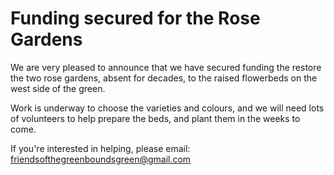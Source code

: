 # Funding secured for the Rose Gardens

We are very pleased to announce that we have secured funding the restore the two rose gardens, absent for decades, to the raised flowerbeds on the west side of the green.

Work is underway to choose the varieties and colours, and we will need lots of volunteers to help prepare the beds, and plant them in the weeks to come. 

If you're interested in helping, please email: friendsofthegreenboundsgreen@gmail.com 
